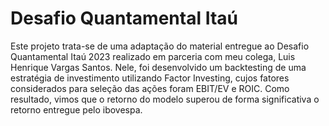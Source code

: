 # Desafio Quantamental Itaú
Este projeto trata-se de uma adaptação do material entregue ao Desafio Quantamental Itaú 2023 realizado em parceria com meu colega, Luis Henrique Vargas Santos.
Nele, foi desenvolvido um backtesting de uma estratégia de investimento utilizando Factor Investing, cujos fatores considerados para seleção das ações foram EBIT/EV e ROIC.
Como resultado, vimos que o retorno do modelo superou de forma significativa o retorno entregue pelo ibovespa.
